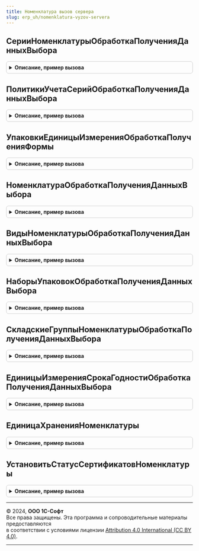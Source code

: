 ```yaml
---
title: Номенклатура вызов сервера
slug: erp_uh/nomenklatura-vyzov-servera
---
```



## СерииНоменклатурыОбработкаПолученияДанныхВыбора
<details style="margin: 1em 0; padding: 0.5em; border: 1px solid #ccc; border-radius: 6px;">

<summary style="font-weight: bold; cursor: pointer;">Описание, пример вызова</summary>

```bsl

// Серверный обработчик события ОбработкаПолученияДанныхВыбора справочника СерииНоменклатуры.
//
Процедура СерииНоменклатурыОбработкаПолученияДанныхВыбора(ДанныеВыбора, Параметры, СтандартнаяОбработка) Экспорт
```

Пример вызова
```bsl
НоменклатураВызовСервера.СерииНоменклатурыОбработкаПолученияДанныхВыбора(ДанныеВыбора, Параметры, СтандартнаяОбработка) 
```
</details>

## ПолитикиУчетаСерийОбработкаПолученияДанныхВыбора
<details style="margin: 1em 0; padding: 0.5em; border: 1px solid #ccc; border-radius: 6px;">

<summary style="font-weight: bold; cursor: pointer;">Описание, пример вызова</summary>

```bsl

// Серверный обработчик события ОбработкаПолученияДанныхВыбора справочника ПолитикиУчетаСерий.
//
Процедура ПолитикиУчетаСерийОбработкаПолученияДанныхВыбора(ДанныеВыбора, Параметры, СтандартнаяОбработка) Экспорт
```

Пример вызова
```bsl
НоменклатураВызовСервера.ПолитикиУчетаСерийОбработкаПолученияДанныхВыбора(ДанныеВыбора, Параметры, СтандартнаяОбработка) 
```
</details>

## УпаковкиЕдиницыИзмеренияОбработкаПолученияФормы
<details style="margin: 1em 0; padding: 0.5em; border: 1px solid #ccc; border-radius: 6px;">

<summary style="font-weight: bold; cursor: pointer;">Описание, пример вызова</summary>

```bsl

Процедура УпаковкиЕдиницыИзмеренияОбработкаПолученияФормы(ВидФормы, Параметры, ВыбраннаяФорма, ДополнительнаяИнформация, СтандартнаяОбработка) Экспорт
```

Пример вызова
```bsl
НоменклатураВызовСервера.УпаковкиЕдиницыИзмеренияОбработкаПолученияФормы(ВидФормы, Параметры, ВыбраннаяФорма, ДополнительнаяИнформация, СтандартнаяОбработка) 
```
</details>

## НоменклатураОбработкаПолученияДанныхВыбора
<details style="margin: 1em 0; padding: 0.5em; border: 1px solid #ccc; border-radius: 6px;">

<summary style="font-weight: bold; cursor: pointer;">Описание, пример вызова</summary>

```bsl

// Серверный обработчик события ОбработкаПолученияДанныхВыбора справочника Номенклатура.
//
Процедура НоменклатураОбработкаПолученияДанныхВыбора(ДанныеВыбора, Параметры, СтандартнаяОбработка) Экспорт
```

Пример вызова
```bsl
НоменклатураВызовСервера.НоменклатураОбработкаПолученияДанныхВыбора(ДанныеВыбора, Параметры, СтандартнаяОбработка) 
```
</details>

## ВидыНоменклатурыОбработкаПолученияДанныхВыбора
<details style="margin: 1em 0; padding: 0.5em; border: 1px solid #ccc; border-radius: 6px;">

<summary style="font-weight: bold; cursor: pointer;">Описание, пример вызова</summary>

```bsl

// Серверный обработчик события ОбработкаПолученияДанныхВыбора справочника ВидыНоменклатуры.
//
Процедура ВидыНоменклатурыОбработкаПолученияДанныхВыбора(ДанныеВыбора, Параметры, СтандартнаяОбработка) Экспорт
```

Пример вызова
```bsl
НоменклатураВызовСервера.ВидыНоменклатурыОбработкаПолученияДанныхВыбора(ДанныеВыбора, Параметры, СтандартнаяОбработка) 
```
</details>

## НаборыУпаковокОбработкаПолученияДанныхВыбора
<details style="margin: 1em 0; padding: 0.5em; border: 1px solid #ccc; border-radius: 6px;">

<summary style="font-weight: bold; cursor: pointer;">Описание, пример вызова</summary>

```bsl

// Серверный обработчик события ОбработкаПолученияДанныхВыбора справочника НаборыУпаковок.
//
Процедура НаборыУпаковокОбработкаПолученияДанныхВыбора(ДанныеВыбора, Параметры, СтандартнаяОбработка) Экспорт
```

Пример вызова
```bsl
НоменклатураВызовСервера.НаборыУпаковокОбработкаПолученияДанныхВыбора(ДанныеВыбора, Параметры, СтандартнаяОбработка) 
```
</details>

## СкладскиеГруппыНоменклатурыОбработкаПолученияДанныхВыбора
<details style="margin: 1em 0; padding: 0.5em; border: 1px solid #ccc; border-radius: 6px;">

<summary style="font-weight: bold; cursor: pointer;">Описание, пример вызова</summary>

```bsl

// Серверный обработчик события ОбработкаПолученияДанныхВыбора справочника СкладскиеГруппыНоменклатуры.
//
Процедура СкладскиеГруппыНоменклатурыОбработкаПолученияДанныхВыбора(ДанныеВыбора, Параметры, СтандартнаяОбработка) Экспорт
```

Пример вызова
```bsl
НоменклатураВызовСервера.СкладскиеГруппыНоменклатурыОбработкаПолученияДанныхВыбора(ДанныеВыбора, Параметры, СтандартнаяОбработка) 
```
</details>

## ЕдиницыИзмеренияСрокаГодностиОбработкаПолученияДанныхВыбора
<details style="margin: 1em 0; padding: 0.5em; border: 1px solid #ccc; border-radius: 6px;">

<summary style="font-weight: bold; cursor: pointer;">Описание, пример вызова</summary>

```bsl

// Серверный обработчик события ОбработкаПолученияДанныхВыбора перечисления ЕдиницыИзмеренияВремени.
//
Процедура ЕдиницыИзмеренияСрокаГодностиОбработкаПолученияДанныхВыбора(ДанныеВыбора, Параметры, СтандартнаяОбработка) Экспорт
```

Пример вызова
```bsl
НоменклатураВызовСервера.ЕдиницыИзмеренияСрокаГодностиОбработкаПолученияДанныхВыбора(ДанныеВыбора, Параметры, СтандартнаяОбработка) 
```
</details>

## ЕдиницаХраненияНоменклатуры
<details style="margin: 1em 0; padding: 0.5em; border: 1px solid #ccc; border-radius: 6px;">

<summary style="font-weight: bold; cursor: pointer;">Описание, пример вызова</summary>

```bsl

// Возвращает единицу хранения номенклатуры.
//
// Параметры:
//  Номенклатура - СправочникСсылка.Номенклатура - ссылка номенклатуры,
//
// Возвращаемое значение:
//  СправочникСсылка.УпаковкиЕдиницыИзмерения - единица хранения номенклатуры.
//
Функция ЕдиницаХраненияНоменклатуры(Знач Номенклатура) Экспорт
```

Пример вызова
```bsl
Результат = НоменклатураВызовСервера.ЕдиницаХраненияНоменклатуры(Номенклатура) 
```
</details>

## УстановитьСтатусСертификатовНоменклатуры
<details style="margin: 1em 0; padding: 0.5em; border: 1px solid #ccc; border-radius: 6px;">

<summary style="font-weight: bold; cursor: pointer;">Описание, пример вызова</summary>

```bsl

// Выполняет запуск фонового задания по установке статуса сертификатов номенклатуры.
//
// Параметры:
//	УникальныйИдентификатор - УникальныйИдентификатор - уникальный идентификатор запускаемого фонового задания.
//	ПараметрыЗаполнения - см. НоменклатураКлиентСервер.ПараметрыУстановкиСтатусаСертификатовНоменклатурыПоУмолчанию.
//
// Возвращаемое значение:
//	см. ДлительныеОперации.ВыполнитьФункцию.
//
Функция УстановитьСтатусСертификатовНоменклатуры(УникальныйИдентификатор, ПараметрыЗаполнения) Экспорт
```

Пример вызова
```bsl
Результат = НоменклатураВызовСервера.УстановитьСтатусСертификатовНоменклатуры(УникальныйИдентификатор, ПараметрыЗаполнения) 
```
</details>

---

© 2024, **ООО 1С-Софт**  
Все права защищены. Эта программа и сопроводительные материалы предоставляются  
в соответствии с условиями лицензии [Attribution 4.0 International (CC BY 4.0)](https://creativecommons.org/licenses/by/4.0/legalcode).

---
